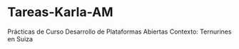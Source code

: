 # Tareas-Karla-AM
Prácticas de Curso Desarrollo de Plataformas Abiertas 
Contexto:
Ternurines en Suiza
